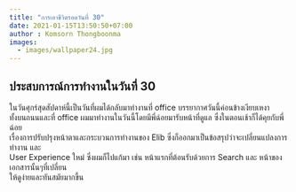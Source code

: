 ```yaml
---
title: "การเอาชีวิตรอดวันที่ 30"
date: 2021-01-15T13:50:50+07:00
author : Komsorn Thongboonma
images: 
  - images/wallpaper24.jpg
---
```


## ประสบการณ์การทำงานในวันที่ 30

ในวันศุกร์สุดสัปดาห์นี้เป็นวันที่ผมได้กลับมาทำงานที่ office บรรยากาศวันนี้ค่อนข้างเงียบเหงา  
ทั้งบนถนนและที่ office ผมมาทำงานในวันนี้โดยมีพี่ฉ่อยมารับหน้าที่ดูแล ซึ่งในตอนเช้าก็ได้คุยกับพี่ฉ่อย  
เรื่องการปรับปรุงหน้าตาและกระบวนการทำงานของ Elib ซึ่งก็ออกมาเป็นข้อสรุปว่าจะเปลี่ยนแปลงการทำงาน และ  
User Experience ใหม่ ซึ่งผมก็ไปแก้มา เช่น หน้าแรกที่ต้อนรับด้วยการ Search และ หน้าของเอกสารนั้นๆที่เปลี่ยน  
ให้ดูง่ายและทันสมัยมากขึ้น